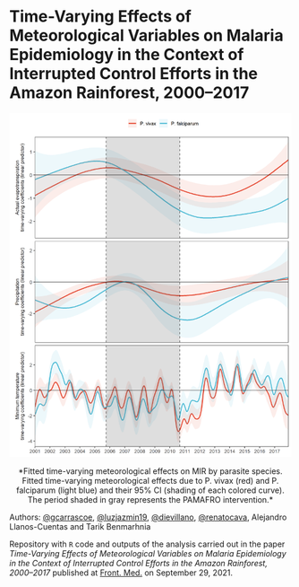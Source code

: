 Time-Varying Effects of Meteorological Variables on Malaria Epidemiology in the Context of Interrupted Control Efforts in the Amazon Rainforest, 2000–2017
================

![fig-2](/analysis/figs/figure-2.png)
<p align="center">
*Fitted time-varying meteorological effects on MIR by parasite species. Fitted time-varying meteorological effects due to P. vivax (red) and P. falciparum (light blue) and their 95% CI (shading of each colored curve). The period shaded in gray represents the PAMAFRO intervention.*
</p>

Authors:
[@gcarrascoe](https://github.com/gcarrascoe), [@luzjazmin19](https://github.com/luzjazmin19), [@dievillano](https://github.com/dievillano), [@renatocava](https://github.com/renatocava), Alejandro Llanos-Cuentas and Tarik Benmarhnia

Repository with `R` code and outputs of the analysis carried out in the paper *Time-Varying Effects of Meteorological Variables on Malaria Epidemiology in the Context of Interrupted Control Efforts in the Amazon Rainforest, 2000–2017* published at [Front. Med.](https://www.frontiersin.org/articles/10.3389/fmed.2021.721515/full) on September 29, 2021.
